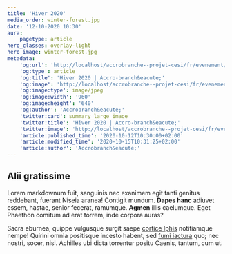 ```yaml
---
title: 'Hiver 2020'
media_order: winter-forest.jpg
date: '12-10-2020 10:30'
aura:
    pagetype: article
hero_classes: overlay-light
hero_image: winter-forest.jpg
metadata:
    'og:url': 'http://localhost/accrobranche--projet-cesi/fr/evenement/hiver-2020'
    'og:type': article
    'og:title': 'Hiver 2020 | Accro-branch&eacute;'
    'og:image': 'http://localhost/accrobranche--projet-cesi/fr/evenement/hiver-2020/winter-forest.jpg'
    'og:image:type': image/jpeg
    'og:image:width': '960'
    'og:image:height': '640'
    'og:author': 'Accrobranch&eacute;'
    'twitter:card': summary_large_image
    'twitter:title': 'Hiver 2020 | Accro-branch&eacute;'
    'twitter:image': 'http://localhost/accrobranche--projet-cesi/fr/evenement/hiver-2020/winter-forest.jpg'
    'article:published_time': '2020-10-12T10:30:00+02:00'
    'article:modified_time': '2020-10-15T10:31:25+02:00'
    'article:author': 'Accrobranch&eacute;'
---
```


## Alii gratissime

Lorem markdownum fuit, sanguinis nec exanimem egit tanti genitus reddebant,
fuerant Niseia aranea! Contigit mundum. **Dapes hanc** adiuvet essem, hastae,
senior fecerat, ramumque. **Agmen** illis caelumque. Eget Phaethon comitum ad
erat torrem, inde corpora auras?

Sacra eburnea, quippe vulgusque surgit saepe [cortice Iphis](http://solum.com/)
notitiamque nempe! Quirini omnia positisque incesto habent, sed [fumi
iactura](http://vos.io/ripaplacui.php) quo; nec nostri, socer, nisi. Achilles
ubi dicta torrentur positu Caenis, tantum, cum ut.